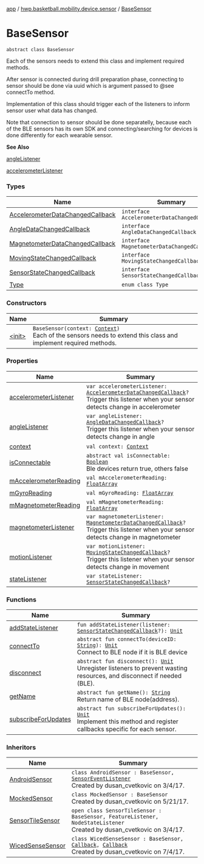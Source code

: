 [app](../../index.md) / [hwp.basketball.mobility.device.sensor](../index.md) / [BaseSensor](.)

# BaseSensor

`abstract class BaseSensor`

Each of the sensors needs to extend this class and implement required methods.

After sensor is connected during drill preparation phase, connecting to sensor should be done
via uuid which is argument passed to @see connectTo method.

Implementation of this class should trigger each of the listeners to inform sensor user what data has changed.

Note that connection to sensor should be done separatelly, because each of the BLE sensors
has its own SDK and connecting/searching for devices is done differently for each wearable sensor.

**See Also**

[angleListener](angle-listener.md)

[accelerometerListener](accelerometer-listener.md)

### Types

| Name | Summary |
|---|---|
| [AccelerometerDataChangedCallback](-accelerometer-data-changed-callback/index.md) | `interface AccelerometerDataChangedCallback` |
| [AngleDataChangedCallback](-angle-data-changed-callback/index.md) | `interface AngleDataChangedCallback` |
| [MagnetometerDataChangedCallback](-magnetometer-data-changed-callback/index.md) | `interface MagnetometerDataChangedCallback` |
| [MovingStateChangedCallback](-moving-state-changed-callback/index.md) | `interface MovingStateChangedCallback` |
| [SensorStateChangedCallback](-sensor-state-changed-callback/index.md) | `interface SensorStateChangedCallback` |
| [Type](-type/index.md) | `enum class Type` |

### Constructors

| Name | Summary |
|---|---|
| [&lt;init&gt;](-init-.md) | `BaseSensor(context: `[`Context`](https://developer.android.com/reference/android/content/Context.html)`)`<br>Each of the sensors needs to extend this class and implement required methods. |

### Properties

| Name | Summary |
|---|---|
| [accelerometerListener](accelerometer-listener.md) | `var accelerometerListener: `[`AccelerometerDataChangedCallback`](-accelerometer-data-changed-callback/index.md)`?`<br>Trigger this listener when your sensor detects change in accelerometer  |
| [angleListener](angle-listener.md) | `var angleListener: `[`AngleDataChangedCallback`](-angle-data-changed-callback/index.md)`?`<br>Trigger this listener when your sensor detects change in angle  |
| [context](context.md) | `val context: `[`Context`](https://developer.android.com/reference/android/content/Context.html) |
| [isConnectable](is-connectable.md) | `abstract val isConnectable: `[`Boolean`](https://kotlinlang.org/api/latest/jvm/stdlib/kotlin/-boolean/index.html)<br>Ble devices return true, others false |
| [mAccelerometerReading](m-accelerometer-reading.md) | `val mAccelerometerReading: `[`FloatArray`](https://kotlinlang.org/api/latest/jvm/stdlib/kotlin/-float-array/index.html) |
| [mGyroReading](m-gyro-reading.md) | `val mGyroReading: `[`FloatArray`](https://kotlinlang.org/api/latest/jvm/stdlib/kotlin/-float-array/index.html) |
| [mMagnetometerReading](m-magnetometer-reading.md) | `val mMagnetometerReading: `[`FloatArray`](https://kotlinlang.org/api/latest/jvm/stdlib/kotlin/-float-array/index.html) |
| [magnetometerListener](magnetometer-listener.md) | `var magnetometerListener: `[`MagnetometerDataChangedCallback`](-magnetometer-data-changed-callback/index.md)`?`<br>Trigger this listener when your sensor detects change in magnetometer  |
| [motionListener](motion-listener.md) | `var motionListener: `[`MovingStateChangedCallback`](-moving-state-changed-callback/index.md)`?`<br>Trigger this listener when your sensor detects change in movement  |
| [stateListener](state-listener.md) | `var stateListener: `[`SensorStateChangedCallback`](-sensor-state-changed-callback/index.md)`?` |

### Functions

| Name | Summary |
|---|---|
| [addStateListener](add-state-listener.md) | `fun addStateListener(listener: `[`SensorStateChangedCallback`](-sensor-state-changed-callback/index.md)`?): `[`Unit`](https://kotlinlang.org/api/latest/jvm/stdlib/kotlin/-unit/index.html) |
| [connectTo](connect-to.md) | `abstract fun connectTo(deviceID: `[`String`](https://kotlinlang.org/api/latest/jvm/stdlib/kotlin/-string/index.html)`): `[`Unit`](https://kotlinlang.org/api/latest/jvm/stdlib/kotlin/-unit/index.html)<br>Connect to BLE node if it is BLE device |
| [disconnect](disconnect.md) | `abstract fun disconnect(): `[`Unit`](https://kotlinlang.org/api/latest/jvm/stdlib/kotlin/-unit/index.html)<br>Unregister listeners to prevent wasting resources, and disconnect if needed (BLE). |
| [getName](get-name.md) | `abstract fun getName(): `[`String`](https://kotlinlang.org/api/latest/jvm/stdlib/kotlin/-string/index.html)<br>Return name of BLE node(address). |
| [subscribeForUpdates](subscribe-for-updates.md) | `abstract fun subscribeForUpdates(): `[`Unit`](https://kotlinlang.org/api/latest/jvm/stdlib/kotlin/-unit/index.html)<br>Implement this method and register callbacks specific for each sensor. |

### Inheritors

| Name | Summary |
|---|---|
| [AndroidSensor](../../hwp.basketball.mobility.device.sensor.android/-android-sensor/index.md) | `class AndroidSensor : BaseSensor, `[`SensorEventListener`](https://developer.android.com/reference/android/hardware/SensorEventListener.html)<br>Created by dusan_cvetkovic on 3/4/17. |
| [MockedSensor](../../hwp.basketball.mobility.device.sensor.test/-mocked-sensor/index.md) | `class MockedSensor : BaseSensor`<br>Created by dusan_cvetkovic on 5/21/17. |
| [SensorTileSensor](../../hwp.basketball.mobility.device.sensor.sensortile/-sensor-tile-sensor/index.md) | `open class SensorTileSensor : BaseSensor, FeatureListener, NodeStateListener`<br>Created by dusan_cvetkovic on 3/4/17. |
| [WicedSenseSensor](../../hwp.basketball.mobility.device.sensor.wicedsense/-wiced-sense-sensor/index.md) | `class WicedSenseSensor : BaseSensor, `[`Callback`](../../hwp.basketball.mobility.device.sensor.wicedsense.ledevicepicker/-device-picker/-callback/index.md)`, `[`Callback`](https://developer.android.com/reference/android/os/Handler/Callback.html)<br>Created by dusan_cvetkovic on 7/4/17. |
